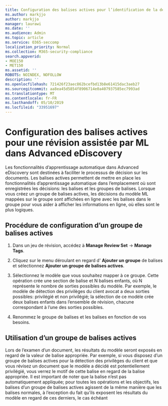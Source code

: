 ```yaml
---
title: Configuration des balises actives pour l’identification de la détection des privilèges client dans Advanced eDiscovery
ms.author: markjjo
author: markjjo
manager: laurawi
ms.date: ''
ms.audience: Admin
ms.topic: article
ms.service: O365-seccomp
localization_priority: Normal
ms.collection: M365-security-compliance
search.appverid:
- MOE150
- MET150
ms.assetid: ''
ROBOTS: NOINDEX, NOFOLLOW
description: ''
ms.openlocfilehash: 721426f23aec862bcefbd13b8e61415dac3aeb27
ms.sourcegitcommit: aa8ea45d5854f8906714e0a407937585ec7993ad
ms.translationtype: MT
ms.contentlocale: fr-FR
ms.lasthandoff: 05/10/2019
ms.locfileid: "33951697"
---
```

# <a name="set-up-smart-tags-for-ml-assisted-review-in-advanced-ediscovery"></a>Configuration des balises actives pour une révision assistée par ML dans Advanced eDiscovery

Les fonctionnalités d’apprentissage automatique dans Advanced eDiscovery sont destinées à faciliter le processus de décision sur les documents. Les balises actives permettent de mettre en place les fonctionnalités d’apprentissage automatique dans l’emplacement où sont enregistrées les décisions: les balises et les groupes de balises. Lorsque vous créez un groupe de balises actives, les décisions du modèle ML mappées sur le groupe sont affichées en ligne avec les balises dans le groupe pour vous aider à afficher les informations en ligne, où elles sont le plus logiques.

## <a name="how-to-set-up-a-smart-tag-group"></a>Procédure de configuration d’un groupe de balises actives

1. Dans un jeu de révision, accédez à **Manage Review Set** -> **Manage Tags**.

2. Cliquez sur le menu déroulant en regard d' **Ajouter un groupe** de balises et sélectionnez **Ajouter un groupe de balises actives**.

3. Sélectionnez le modèle que vous souhaitez mapper à ce groupe. Cette opération crée une section de balise et N balises enfants, où N représente le nombre de sorties possibles du modèle. Par exemple, le modèle de détection des privilèges du client avocat a deux sorties possibles: privilégié et non privilégié; la sélection de ce modèle crée deux balises enfants dans l’ensemble de révision, chacune correspondant à l’une des sorties possibles.

4. Renommez le groupe de balises et les balises en fonction de vos besoins.

## <a name="how-to-use-a-smart-tag-group"></a>Utilisation d’un groupe de balises actives

Lors de l’examen d’un document, les résultats du modèle seront exposés en regard de la valeur de balise appropriée. Par exemple, si vous disposez d’un groupe de balises actives pour la détection des privilèges du client et que vous révisez un document que le modèle a décidé est potentiellement privilégié, vous verrez le motif de cette balise en regard de la balise appropriée. Il est important de noter que la balise n’est pas automatiquement appliquée; pour toutes les opérations et les objectifs, les balises d’un groupe de balises actives agissent de la même manière que les balises normales, à l’exception du fait qu’ils exposent les résultats du modèle en regard de ces derniers, le cas échéant